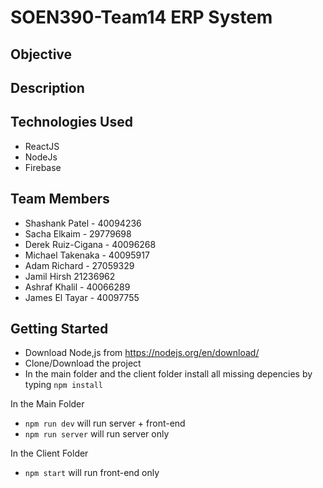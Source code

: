 # SOEN390-Team14 ERP System
## Objective

## Description

## Technologies Used
* ReactJS
* NodeJs
* Firebase

## Team Members
* Shashank Patel  - 40094236
* Sacha Elkaim - 29779698
* Derek Ruiz-Cigana - 40096268
* Michael Takenaka - 40095917
* Adam Richard - 27059329
* Jamil	Hirsh	21236962
* Ashraf Khalil	- 40066289
* James	El Tayar - 40097755

## Getting Started
* Download Node,js from https://nodejs.org/en/download/
* Clone/Download the project
* In the main folder and the client folder install all missing depencies by typing `npm install` 

In the Main Folder
* `npm run dev` will run server + front-end
* `npm run server` will run server only

In the Client Folder
* `npm start` will run front-end only
